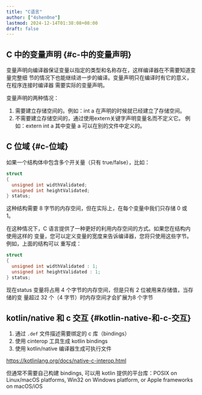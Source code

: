 ```yaml
---
title: "C语言"
author: ["4shen0ne"]
lastmod: 2024-12-14T01:38:08+08:00
draft: false
---
```


## C 中的变量声明 {#c-中的变量声明}

变量声明向编译器保证变量以指定的类型和名称存在，这样编译器在不需要知道变量完整细
节的情况下也能继续进一步的编译。变量声明只在编译时有它的意义，在程序连接时编译器
需要实际的变量声明。

变量声明的两种情况：

1.  需要建立存储空间的。例如：int a 在声明的时候就已经建立了存储空间。
2.  不需要建立存储空间的，通过使用extern关键字声明变量名而不定义它。 例如：extern
    int a 其中变量 a 可以在别的文件中定义的。


## C 位域 {#c-位域}

如果一个结构体中包含多个开关量（只有 true/false），比如：

```c
struct
{
  unsigned int widthValidated;
  unsigned int heightValidated;
} status;
```

这种结构需要 8 字节的内存空间，但在实际上，在每个变量中我们只存储 0 或 1。

在这种情况下，C 语言提供了一种更好的利用内存空间的方式。如果您在结构内使用这样的
变量，您可以定义变量的宽度来告诉编译器，您将只使用这些字节。例如，上面的结构可以
重写成：

```c
struct
{
  unsigned int widthValidated : 1;
  unsigned int heightValidated : 1;
} status;
```

现在status 变量将占用 4 个字节的内存空间，但是只有 2 位被用来存储值，当存储的变
量超过 32 个（4 字节）时内存空间才会扩展为8 个字节


## kotlin/native 和 c 交互 {#kotlin-native-和-c-交互}

1.  通过 `.def` 文件描述需要绑定的 c 库（bindings）
2.  使用 cinterop 工具生成 kotlin bindings
3.  使用 kotlin/native 编译器生成可执行文件

<https://kotlinlang.org/docs/native-c-interop.html>

但通常不需要自己构建 bindings, 可以用 kotlin 提供的平台库：POSIX on Linux/macOS
platforms, Win32 on Windows platform, or Apple frameworks on macOS/iOS
